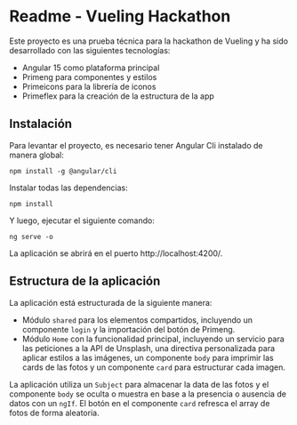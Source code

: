 # Readme - Vueling Hackathon

Este proyecto es una prueba técnica para la hackathon de Vueling y ha sido desarrollado con las siguientes tecnologías:
- Angular 15 como plataforma principal
- Primeng para componentes y estilos
- Primeicons para la librería de iconos
- Primeflex para la creación de la estructura de la app

## Instalación

Para levantar el proyecto, es necesario tener Angular Cli instalado de manera global:
```
npm install -g @angular/cli
```
Instalar todas las dependencias:
```
npm install
```
Y luego, ejecutar el siguiente comando:
```
ng serve -o
```
La aplicación se abrirá en el puerto http://localhost:4200/.

## Estructura de la aplicación

La aplicación está estructurada de la siguiente manera:
- Módulo `shared` para los elementos compartidos, incluyendo un componente `login` y la importación del botón de Primeng.
- Módulo `Home` con la funcionalidad principal, incluyendo un servicio para las peticiones a la API de Unsplash, una directiva personalizada para aplicar estilos a las imágenes, un componente `body` para imprimir las cards de las fotos y un componente `card` para estructurar cada imagen.

La aplicación utiliza un `Subject` para almacenar la data de las fotos y el componente `body` se oculta o muestra en base a la presencia o ausencia de datos con un `ngIf`. El botón en el componente `card` refresca el array de fotos de forma aleatoria.

